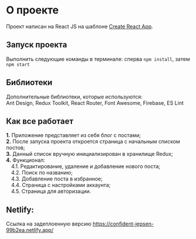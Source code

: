 # О проекте

Проект написан на React JS на шаблоне [Create React App](https://github.com/facebook/create-react-app).

## Запуск проекта

Выполнить следующие команды в терминале: сперва `npm install`, затем `npm start`

## Библиотеки

Дополнительные библиотеки, которые используются:  
Ant Design, Redux Toolkit, React Router, Font Awesome, Firebase, ES Lint

## Как все работает

**1.** Приложение представляет из себя  блог с постами;  
**2.** После запуска проекта откроется страница с начальным списком постов;  
**3.** Данный список вручную инициализирован в хранилище Redux;  
**4.** Функционал:<br />
&ensp;&ensp;4.1. Редактирование, удаление и добавление нового поста;<br />
&ensp;&ensp;4.2. Поиск по названию;<br />
&ensp;&ensp;4.3. Добавление поста в избранное;<br />
&ensp;&ensp;4.4. Страница с настройками аккаунта;<br />
&ensp;&ensp;4.5. Страница для авторизации.

## Netlify:
Ссылка на задеплоенную версию
https://confident-jepsen-99b2ea.netlify.app/
